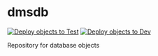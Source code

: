 # dmsdb
[![Deploy objects to Test](https://github.com/DMSGroupDev/dmsdb/actions/workflows/deploy_objects.yml/badge.svg?branch=testdeploy)](https://github.com/DMSGroupDev/dmsdb/actions/workflows/deploy_objects.yml) [![Deploy objects to Dev](https://github.com/DMSGroupDev/dmsdb/actions/workflows/deploy_objects.yml/badge.svg?branch=devdeploy)](https://github.com/DMSGroupDev/dmsdb/actions/workflows/deploy_objects.yml)

Repository for database objects
